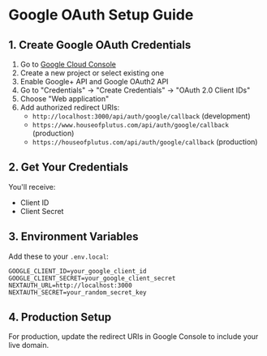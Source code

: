 # Google OAuth Setup Guide

## 1. Create Google OAuth Credentials

1. Go to [Google Cloud Console](https://console.cloud.google.com/)
2. Create a new project or select existing one
3. Enable Google+ API and Google OAuth2 API
4. Go to "Credentials" → "Create Credentials" → "OAuth 2.0 Client IDs"
5. Choose "Web application"
6. Add authorized redirect URIs:
   - `http://localhost:3000/api/auth/google/callback` (development)
   - `https://www.houseofplutus.com/api/auth/google/callback` (production)
   - `https://houseofplutus.com/api/auth/google/callback` (production)

## 2. Get Your Credentials

You'll receive:
- Client ID
- Client Secret

## 3. Environment Variables

Add these to your `.env.local`:
```
GOOGLE_CLIENT_ID=your_google_client_id
GOOGLE_CLIENT_SECRET=your_google_client_secret
NEXTAUTH_URL=http://localhost:3000
NEXTAUTH_SECRET=your_random_secret_key
```

## 4. Production Setup

For production, update the redirect URIs in Google Console to include your live domain. 